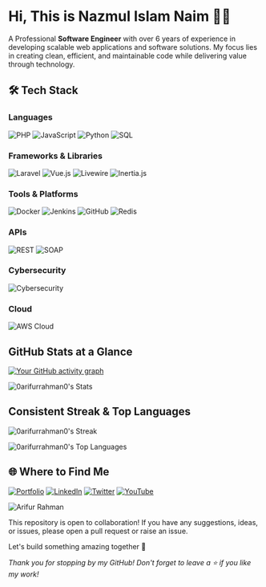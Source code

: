 # Hi, This is Nazmul Islam Naim 👨‍💻

A Professional **Software Engineer** with over 6 years of experience in developing scalable web applications and software solutions. My focus lies in creating clean, efficient, and maintainable code while delivering value through technology.

## 🛠️ Tech Stack  

### Languages  
![PHP](https://img.shields.io/badge/PHP-777BB4?style=flat-square&logo=php&logoColor=white)
![JavaScript](https://img.shields.io/badge/JavaScript-F7DF1E?style=flat-square&logo=javascript&logoColor=black)
![Python](https://img.shields.io/badge/Python-3776AB?style=flat-square&logo=python&logoColor=white)
![SQL](https://img.shields.io/badge/SQL-000000?style=flat-square&logo=sqlite&logoColor=white)

### Frameworks & Libraries  
![Laravel](https://img.shields.io/badge/Laravel-FF2D20?style=flat-square&logo=laravel&logoColor=white)
![Vue.js](https://img.shields.io/badge/Vue.js-4FC08D?style=flat-square&logo=vue.js&logoColor=white)
![Livewire](https://img.shields.io/badge/Livewire-4CAF50?style=flat-square&logo=laravel&logoColor=white)
![Inertia.js](https://img.shields.io/badge/Inertia.js-4CAF50?style=flat-square&logo=javascript&logoColor=white)

### Tools & Platforms  
![Docker](https://img.shields.io/badge/Docker-2496ED?style=flat-square&logo=docker&logoColor=white)
![Jenkins](https://img.shields.io/badge/Jenkins-D24939?style=flat-square&logo=jenkins&logoColor=white)
![GitHub](https://img.shields.io/badge/GitHub-181717?style=flat-square&logo=github&logoColor=white)
![Redis](https://img.shields.io/badge/Redis-DC382D?style=flat-square&logo=redis&logoColor=white)

### APIs  
![REST](https://img.shields.io/badge/REST-000000?style=flat-square&logo=rest&logoColor=white)
![SOAP](https://img.shields.io/badge/SOAP-0078D7?style=flat-square&logo=soap&logoColor=white)

### Cybersecurity  
![Cybersecurity](https://img.shields.io/badge/Cybersecurity-000000?style=flat-square&logo=security&logoColor=white)

### Cloud  
![AWS Cloud](https://img.shields.io/badge/AWS%20Cloud-232F3E?style=flat-square&logo=amazon-aws&logoColor=white)

## GitHub Stats at a Glance

[![Your GitHub activity graph](https://github-readme-activity-graph.vercel.app/graph?username=0arifurrahman0&bg_color=100f0f&color=4c5e9e&line=4c569e&point=403e41&area=true&hide_border=true)](https://github.com/ashutosh00710/github-readme-activity-graph)

![0arifurrahman0's Stats](https://github-readme-stats.vercel.app/api?username=0arifurrahman0&theme=darcula&show_icons=true&hide_border=true&count_private=true)

## Consistent Streak & Top Languages

![0arifurrahman0's Streak](https://github-readme-streak-stats.herokuapp.com/?user=0arifurrahman0&theme=darcula&hide_border=true)

![0arifurrahman0's Top Languages](https://github-readme-stats.vercel.app/api/top-langs/?username=0arifurrahman0&theme=darcula&show_icons=true&hide_border=true&layout=compact)

## 🌐 Where to Find Me

[![Portfolio](https://img.shields.io/badge/Portfolio-000000?style=flat-square&logo=About.me&logoColor=white)](https://mdarifurrahman.com)
[![LinkedIn](https://img.shields.io/badge/LinkedIn-0077B5?style=flat-square&logo=linkedin&logoColor=white)](https://www.linkedin.com/in/0arifurrahman0)
[![Twitter](https://img.shields.io/badge/Twitter-1DA1F2?style=flat-square&logo=twitter&logoColor=white)](https://x.com/0arifurrahman0)
[![YouTube](https://img.shields.io/badge/YouTube-FF0000?style=flat-square&logo=youtube&logoColor=white)](https://youtube.com/@oddhayon7027)
<p align="left"> <img src="https://komarev.com/ghpvc/?username=0arifurrahman0&label=Profile%20views&color=0e75b6&style=flat" alt="Arifur Rahman" /> </p
## 🤝 Contributions

This repository is open to collaboration! If you have any suggestions, ideas, or issues, please open a pull request or raise an issue.

Let's build something amazing together 🚀

*Thank you for stopping by my GitHub! Don't forget to leave a ⭐ if you like my work!*  